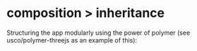   
composition > inheritance
=========================

Structuring the app modularly using the power of polymer (see usco/polymer-threejs as an example of this):
  <usco-app>
    <usco-kernel>
      <stores>
        <usco-xhrstore></usco-xhrstore>
        <usco-localstore> </usco-localstore>
        <usco-hddstore> </usco-hddstore>
        <usco-dropboxstore> </usco-dropboxstore>
      </stores>
      <parsers>
        <usco-stl-parser></usco-stl-parser>
        <usco-amf-parser></usco-amf-parser>
        <usco-ctm-parser></usco-ctm-parser>
        <usco-obj-parser></usco-obj-parser>
        <usco-ply-parser></usco-ply-parser>
      </parsers>
      <writers>
        <usco-bom-writer></usco-bom-writer>
        <usco-stl-writer></usco-stl-writer>
        <usco-amf-writer></usco-amf-writer>  
      </writers>
      <usco-asset-manager> </usco-asset-manager>
    </usco-kernel> 
  </usco-app>
